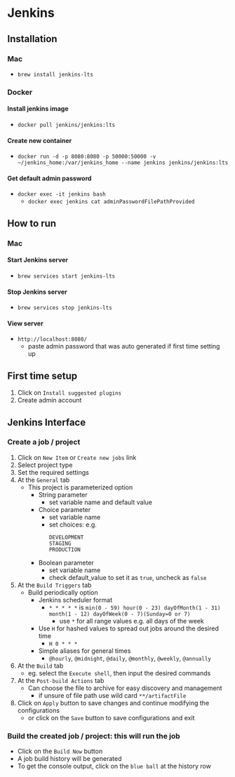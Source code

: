 # Jenkins
## Installation
### Mac
- ```brew install jenkins-lts```
### Docker
#### Install jenkins image
- ```docker pull jenkins/jenkins:lts```
#### Create new container
- ```docker run -d -p 8080:8080 -p 50000:50000 -v ~/jenkins_home:/var/jenkins_home --name jenkins jenkins/jenkins:lts```
#### Get default admin password
- ```docker exec -it jenkins bash```
  - ```docker exec jenkins cat adminPasswordFilePathProvided```
## How to run
### Mac
#### Start Jenkins server
- ```brew services start jenkins-lts```
#### Stop Jenkins server
- ```brew services stop jenkins-lts```
#### View server
- ```http://localhost:8080/```
  - paste admin password that was auto generated if first time setting up
## First time setup
1. Click on ```Install suggested plugins```
2. Create admin account
## Jenkins Interface
### Create a job / project
1. Click on ```New Item``` or ```Create new jobs``` link
2. Select project type
3. Set the required settings
4. At the ```General``` tab
    - This project is parameterized option
      - String parameter
        - set variable name and default value
      - Choice parameter
        - set variable name
        - set choices: e.g.
          ```
          DEVELOPMENT
          STAGING
          PRODUCTION
          ```
      - Boolean parameter
        - set variable name
        - check default_value to set it as ```true```, uncheck as ```false```
5. At the ```Build Triggers``` tab
    - Build periodically option
      - Jenkins scheduler format
        - ```* * * * *``` is ```min(0 - 59) hour(0 - 23) dayOfMonth(1 - 31) month(1 - 12) dayOfWeek(0 - 7)(Sunday=0 or 7)```
          - use ```*``` for all range values e.g. all days of the week
      - Use ```H``` for hashed values to spread out jobs around the desired time
        - ```H 0 * * *```
      - Simple aliases for general times
        - ```@hourly```, ```@midnight```, ```@daily```, ```@monthly```, ```@weekly```, ```@annually```
6. At the ```Build``` tab
    - eg. select the ```Execute shell```, then input the desired commands
7. At the ```Post-build Actions``` tab
    - Can choose the file to archive for easy discovery and management
      - if unsure of file path use wild card ```**/artifactFile```
8. Click on ```Apply``` button to save changes and continue modifying the configurations
    - or click on the ```Save``` button to save configurations and exit
### Build the created job / project: this will run the job
- Click on the ```Build Now``` button
- A job build history will be generated
- To get the console output, click on the ```blue ball``` at the history row
